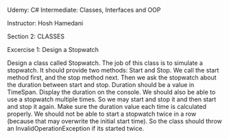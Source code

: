 Udemy: C# Intermediate: Classes, Interfaces and OOP

Instructor: Hosh Hamedani

Section 2: CLASSES

Excercise 1: Design a Stopwatch

Design a class called Stopwatch. The job of this class is to simulate a stopwatch. It should provide two methods: Start and Stop. We call the start method first, and the stop method next. 
Then we ask the stopwatch about the duration between start and stop. Duration should be a value in TimeSpan. Display the duration on the console. 
We should also be able to use a stopwatch multiple times. So we may start and stop it and then start and stop it again. Make sure the duration value each time is calculated properly. 
We should not be able to start a stopwatch twice in a row (because that may overwrite the initial start time). So the class should throw an InvalidOperationException if its started twice.
